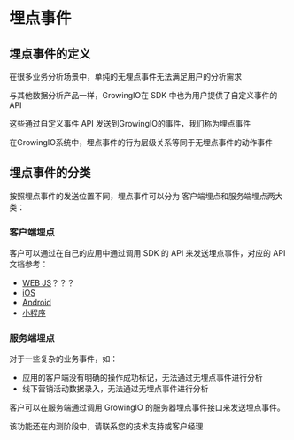# 埋点事件

## 埋点事件的定义

在很多业务分析场景中，单纯的无埋点事件无法满足用户的分析需求

与其他数据分析产品一样，GrowingIO在 SDK 中也为用户提供了自定义事件的 API

这些通过自定义事件 API 发送到GrowingIO的事件，我们称为埋点事件

在GrowingIO系统中，埋点事件的行为层级关系等同于无埋点事件的动作事件

## 埋点事件的分类

按照埋点事件的发送位置不同，埋点事件可以分为 客户端埋点和服务端埋点两大类：

### 客户端埋点

客户可以通过在自己的应用中通过调用 SDK 的 API 来发送埋点事件，对应的 API 文档参考：

* [WEB JS](https://growingio.gitbook.io/docs/sdk-integration/web-js-sdk#track)？？？
* [iOS](https://growingio.gitbook.io/docs/sdk-integration/ios-sdk#track)
* [Android](https://growingio.gitbook.io/docs/sdk-integration/android-sdk#zi-ding-yi-shi-jian-he-bian-liang-api)
* [小程序](https://growingio.gitbook.io/docs/sdk-integration/mina-sdk#zi-ding-yi-shi-jian-pei-zhi)

### 服务端埋点

对于一些复杂的业务事件，如：

* 应用的客户端没有明确的操作成功标记，无法通过无埋点事件进行分析
* 线下营销活动数据录入，无法通过无埋点事件进行分析

客户可以在服务端通过调用 GrowingIO 的服务器埋点事件接口来发送埋点事件。

该功能还在内测阶段中，请联系您的技术支持或客户经理

